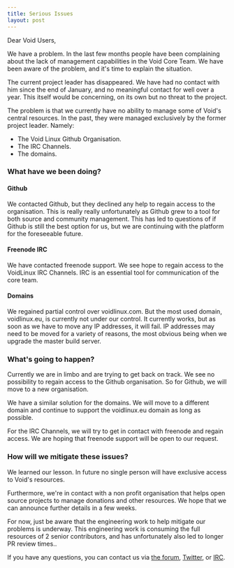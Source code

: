 ```yaml
---
title: Serious Issues
layout: post
---
```


Dear Void Users,

We have a problem. In the last few months people have been complaining about
the lack of management capabilities in the Void Core Team. We have been aware
of the problem, and it's time to explain the situation.

The current project leader has disappeared. We have had no contact with him
since the end of January, and no meaningful contact for well over a year. This
itself would be concerning, on its own but no threat to the project.

The problem is that we currently have no ability to manage some of Void's
central resources.  In the past, they were managed  exclusively by the former
project leader. Namely:

* The Void Linux Github Organisation.
* The IRC Channels.
* The domains.

### What have we been doing?

#### Github

We contacted Github, but they declined any help to regain access to the
organisation.  This is really really unfortunately as Github grew to a tool for
both source and community management. This has led to questions of if Github is
still the best option for us, but we are continuing with the platform for the
foreseeable future.

#### Freenode IRC

We have contacted freenode support. We see hope to regain access to the
VoidLinux IRC Channels. IRC is an essential tool for communication of the core
team.

#### Domains

We regained partial control over voidlinux.com. But the most used domain,
voidlinux.eu, is currently not under our control. It currently works, but as
soon as we have to move any IP addresses, it will fail. IP addresses may need
to be moved for a variety of reasons, the most obvious being when we upgrade
the master build server.

### What's going to happen?

Currently we are in limbo and are trying to get back on track. We see no
possibility to regain access to the Github organisation. So for Github, we will
move to a new organisation.

We have a similar solution for the domains. We will move to a different domain
and continue to support the voidlinux.eu domain as long as possible.

For the IRC Channels, we will try to get in contact with freenode and regain
access. We are hoping that freenode support will be open to our request.

### How will we mitigate these issues?

We learned our lesson. In future no single person will have exclusive access to
Void's resources.

Furthermore, we're in contact with a non profit organisation that helps open
source projects to manage donations and other resources. We hope that we can
announce further details in a few weeks.

For now, just be aware that the engineering work to help mitigate our problems
is underway. This engineering work is consuming the full resources of 2 senior
contributors, and has unfortunately also led to longer PR review times..

If you have any questions, you can contact us via [the forum](https://forum.voidlinux.org),
[Twitter](https://twitter.com/VoidLinux), or [IRC](irc://irc.freenode.net/#voidlinux).
